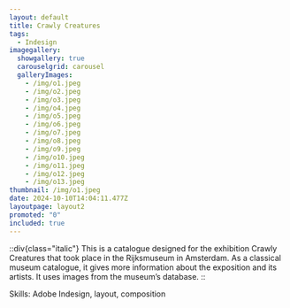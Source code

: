 ```yaml
---
layout: default
title: Crawly Creatures
tags:
  - Indesign
imagegallery:
  showgallery: true
  carouselgrid: carousel
  galleryImages:
    - /img/o1.jpeg
    - /img/o2.jpeg
    - /img/o3.jpeg
    - /img/o4.jpeg
    - /img/o5.jpeg
    - /img/o6.jpeg
    - /img/o7.jpeg
    - /img/o8.jpeg
    - /img/o9.jpeg
    - /img/o10.jpeg
    - /img/o11.jpeg
    - /img/o12.jpeg
    - /img/o13.jpeg
thumbnail: /img/o1.jpeg
date: 2024-10-10T14:04:11.477Z
layoutpage: layout2
promoted: "0"
included: true
---
```

::div{class="italic"}
This is a catalogue designed for the exhibition Crawly Creatures that took place in the Rijksmuseum in Amsterdam. As a classical museum catalogue, it gives more information about the exposition and its artists. It uses images from the museum’s database. 
:﻿:

Skills: Adobe Indesign, layout, composition